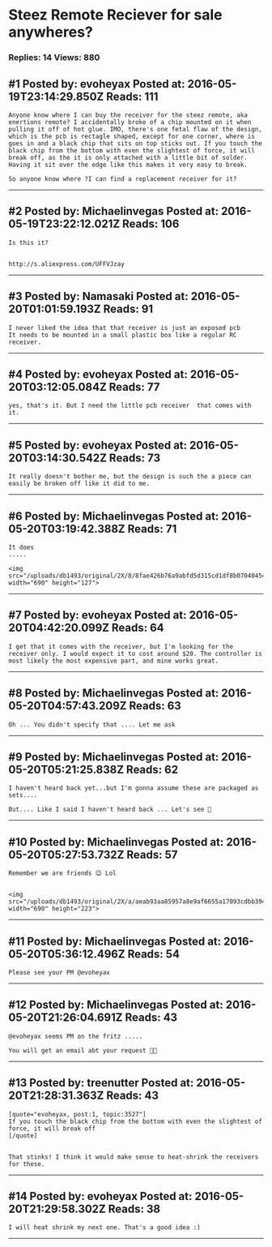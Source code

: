 # Steez Remote Reciever for sale anywheres?

### Replies: 14 Views: 880

## \#1 Posted by: evoheyax Posted at: 2016-05-19T23:14:29.850Z Reads: 111

```
Anyone know where I can buy the receiver for the steez remote, aka enertions remote? I accidentally broke of a chip mounted on it when pulling it off of hot glue. IMO, there's one fetal flaw of the design, which is the pcb is rectagle shaped, except for one corner, where is goes in and a black chip that sits on top sticks out. If you touch the black chip from the bottom with even the slightest of force, it will break off, as the it is only attached with a little bit of solder. Having it sit over the edge like this makes it very easy to break.

So anyone know where ?I can find a replacement receiver for it?
```

---
## \#2 Posted by: Michaelinvegas Posted at: 2016-05-19T23:22:12.021Z Reads: 106

```
Is this it?


http://s.aliexpress.com/UFFVJzay
```

---
## \#3 Posted by: Namasaki Posted at: 2016-05-20T01:01:59.193Z Reads: 91

```
I never liked the idea that that receiver is just an exposed pcb 
It needs to be mounted in a small plastic box like a regular RC receiver.
```

---
## \#4 Posted by: evoheyax Posted at: 2016-05-20T03:12:05.084Z Reads: 77

```
yes, that's it. But I need the little pcb receiver  that comes with it.
```

---
## \#5 Posted by: evoheyax Posted at: 2016-05-20T03:14:30.542Z Reads: 73

```
It really doesn't bother me, but the design is such the a piece can easily be broken off like it did to me.
```

---
## \#6 Posted by: Michaelinvegas Posted at: 2016-05-20T03:19:42.388Z Reads: 71

```
It does 
.....

<img src="/uploads/db1493/original/2X/8/8fae426b76a9abfd5d315cd1df8b070404540c52.jpeg" width="690" height="127">
```

---
## \#7 Posted by: evoheyax Posted at: 2016-05-20T04:42:20.099Z Reads: 64

```
I get that it comes with the receiver, but I'm looking for the receiver only. I would expect it to cost around $20. The controller is most likely the most expensive part, and mine works great.
```

---
## \#8 Posted by: Michaelinvegas Posted at: 2016-05-20T04:57:43.209Z Reads: 63

```
Oh ... You didn't specify that .... Let me ask
```

---
## \#9 Posted by: Michaelinvegas Posted at: 2016-05-20T05:21:25.838Z Reads: 62

```
I haven't heard back yet...but I'm gonna assume these are packaged as sets....

But.... Like I said I haven't heard back ... Let's see 👀
```

---
## \#10 Posted by: Michaelinvegas Posted at: 2016-05-20T05:27:53.732Z Reads: 57

```
Remember we are friends 😉 Lol


<img src="/uploads/db1493/original/2X/a/aeab93aa85957a8e9af6655a17093cdbb3946192.jpeg" width="690" height="223">
```

---
## \#11 Posted by: Michaelinvegas Posted at: 2016-05-20T05:36:12.496Z Reads: 54

```
Please see your PM @evoheyax
```

---
## \#12 Posted by: Michaelinvegas Posted at: 2016-05-20T21:26:04.691Z Reads: 43

```
@evoheyax seems PM on the fritz .....

You will get an email abt your request 👍🏻
```

---
## \#13 Posted by: treenutter Posted at: 2016-05-20T21:28:31.363Z Reads: 43

```
[quote="evoheyax, post:1, topic:3527"]
If you touch the black chip from the bottom with even the slightest of force, it will break off
[/quote]


That stinks! I think it would make sense to heat-shrink the receivers for these.
```

---
## \#14 Posted by: evoheyax Posted at: 2016-05-20T21:29:58.302Z Reads: 38

```
I will heat shrink my next one. That's a good idea :)
```

---
